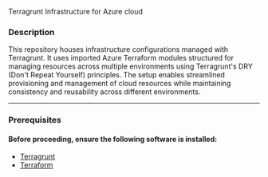 Terragrunt Infrastructure for Azure cloud

### Description 
This repository houses infrastructure configurations managed with Terragrunt. 
It uses imported Azure Terraform modules structured for managing resources across multiple environments 
using Terragrunt's DRY (Don't Repeat Yourself) principles. 
The setup enables streamlined provisioning and management of cloud resources while
maintaining consistency and reusability across different environments.

---------------------------

### Prerequisites
#### Before proceeding, ensure the following software is installed:

- [Terragrunt](https://terragrunt.gruntwork.io/docs/getting-started/install/) 
- [Terraform](https://developer.hashicorp.com/terraform/install)